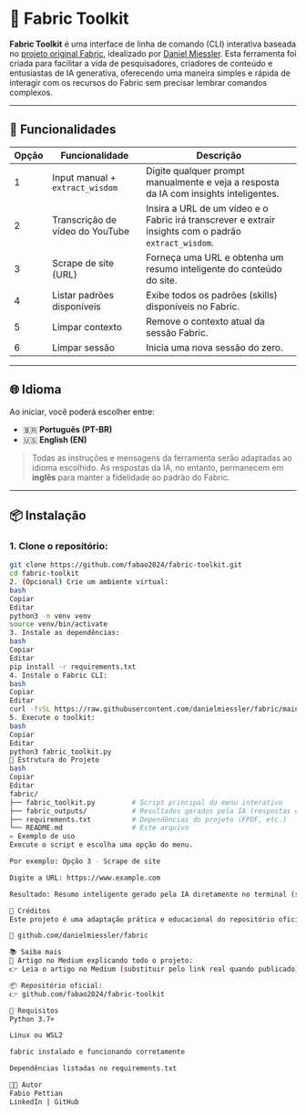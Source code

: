 # 🧠 Fabric Toolkit

**Fabric Toolkit** é uma interface de linha de comando (CLI) interativa baseada no [projeto original Fabric](https://github.com/danielmiessler/fabric), idealizado por [Daniel Miessler](https://danielmiessler.com/). Esta ferramenta foi criada para facilitar a vida de pesquisadores, criadores de conteúdo e entusiastas de IA generativa, oferecendo uma maneira simples e rápida de interagir com os recursos do Fabric sem precisar lembrar comandos complexos.

---

## 🚀 Funcionalidades

| Opção | Funcionalidade | Descrição |
|-------|----------------|-----------|
| 1 | Input manual + `extract_wisdom` | Digite qualquer prompt manualmente e veja a resposta da IA com insights inteligentes. |
| 2 | Transcrição de vídeo do YouTube | Insira a URL de um vídeo e o Fabric irá transcrever e extrair insights com o padrão `extract_wisdom`. |
| 3 | Scrape de site (URL) | Forneça uma URL e obtenha um resumo inteligente do conteúdo do site. |
| 4 | Listar padrões disponíveis | Exibe todos os padrões (skills) disponíveis no Fabric. |
| 5 | Limpar contexto | Remove o contexto atual da sessão Fabric. |
| 6 | Limpar sessão | Inicia uma nova sessão do zero. |

---

## 🌐 Idioma

Ao iniciar, você poderá escolher entre:

- 🇧🇷 **Português (PT-BR)**
- 🇺🇸 **English (EN)**

> Todas as instruções e mensagens da ferramenta serão adaptadas ao idioma escolhido. As respostas da IA, no entanto, permanecem em **inglês** para manter a fidelidade ao padrão do Fabric.

---

## 📦 Instalação

### 1. Clone o repositório:

```bash
git clone https://github.com/fabao2024/fabric-toolkit.git
cd fabric-toolkit
2. (Opcional) Crie um ambiente virtual:
bash
Copiar
Editar
python3 -m venv venv
source venv/bin/activate
3. Instale as dependências:
bash
Copiar
Editar
pip install -r requirements.txt
4. Instale o Fabric CLI:
bash
Copiar
Editar
curl -fsSL https://raw.githubusercontent.com/danielmiessler/fabric/main/install.sh | sh
5. Execute o toolkit:
bash
Copiar
Editar
python3 fabric_toolkit.py
📁 Estrutura do Projeto
bash
Copiar
Editar
fabric/
├── fabric_toolkit.py         # Script principal do menu interativo
├── fabric_outputs/           # Resultados gerados pela IA (respostas e transcrições)
├── requirements.txt          # Dependências do projeto (FPDF, etc.)
└── README.md                 # Este arquivo
✍️ Exemplo de uso
Execute o script e escolha uma opção do menu.

Por exemplo: Opção 3 - Scrape de site

Digite a URL: https://www.example.com

Resultado: Resumo inteligente gerado pela IA diretamente no terminal (sem salvar arquivos, caso configurado).

🙌 Créditos
Este projeto é uma adaptação prática e educacional do repositório oficial de Daniel Miessler:

🔗 github.com/danielmiessler/fabric

📚 Saiba mais
📘 Artigo no Medium explicando todo o projeto:
👉 Leia o artigo no Medium (substituir pelo link real quando publicado)

📦 Repositório oficial:
👉 github.com/fabao2024/fabric-toolkit

🧪 Requisitos
Python 3.7+

Linux ou WSL2

fabric instalado e funcionando corretamente

Dependências listadas no requirements.txt

🧑‍💻 Autor
Fabio Pettian
LinkedIn | GitHub
